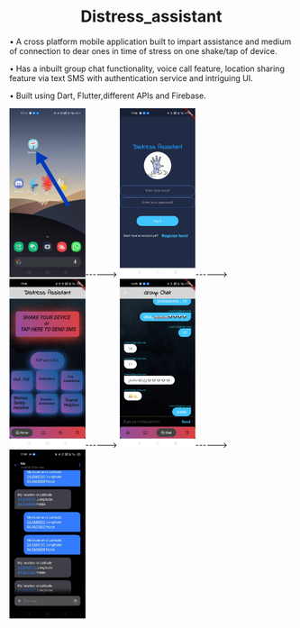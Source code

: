 
<h1 align="center">
 Distress_assistant
</h1>

• A cross platform mobile application built to impart assistance and medium
of connection to dear ones in time of stress on one shake/tap of device.


• Has a inbuilt group chat functionality, voice call feature, location sharing
feature via text SMS with authentication service and intriguing UI.


• Built using Dart, Flutter,different APIs and Firebase.

<span><img alt="NPM Version" src="https://github.com/Pranjal-Jayaswal/distress_assistant/blob/master/myimage/1.jpeg" height="300"/></span>------>
<span><img alt="NPM Version" src="https://github.com/Pranjal-Jayaswal/distress_assistant/blob/master/myimage/3.jpeg" height="300"/></span>------>
<span><img alt="NPM Version" src="https://github.com/Pranjal-Jayaswal/distress_assistant/blob/master/myimage/5.jpeg" height="300"/></span>------>
<span><img alt="NPM Version" src="https://github.com/Pranjal-Jayaswal/distress_assistant/blob/master/myimage/4.jpeg" height="300"/></span>------>
<span><img alt="NPM Version" src="https://github.com/Pranjal-Jayaswal/distress_assistant/blob/master/myimage/2.jpeg" height="300"/></span>
